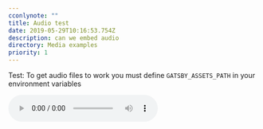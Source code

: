 ```yaml
---
cconlynote: ""
title: Audio test
date: 2019-05-29T10:16:53.754Z
description: can we embed audio
directory: Media examples
priority: 1
---
```

Test:
To get audio files to work you must define ```GATSBY_ASSETS_PATH``` in your environment variables

<audio controls>
  <source src="{{TARGET_ASSETS_SRC}}/audio/my-audio.mp3" type="audio/mpeg">
  Your browser does not support the video tag.
</audio>
